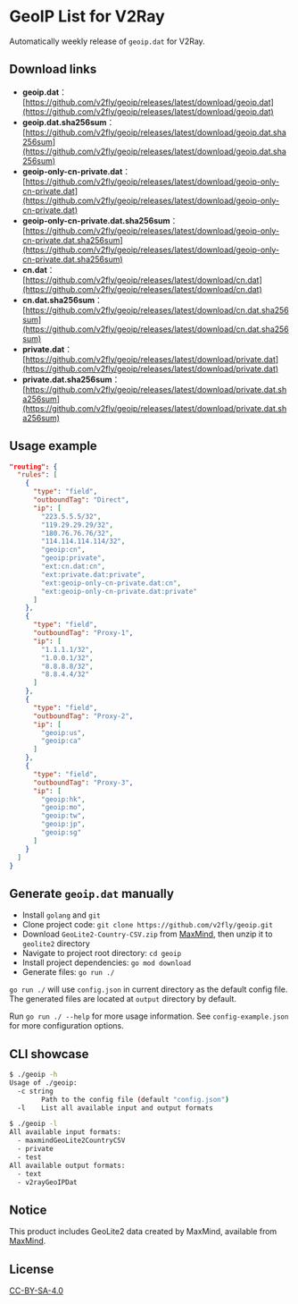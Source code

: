 # GeoIP List for V2Ray

Automatically weekly release of `geoip.dat` for V2Ray.

## Download links

- **geoip.dat**：[https://github.com/v2fly/geoip/releases/latest/download/geoip.dat](https://github.com/v2fly/geoip/releases/latest/download/geoip.dat)
- **geoip.dat.sha256sum**：[https://github.com/v2fly/geoip/releases/latest/download/geoip.dat.sha256sum](https://github.com/v2fly/geoip/releases/latest/download/geoip.dat.sha256sum)
- **geoip-only-cn-private.dat**：[https://github.com/v2fly/geoip/releases/latest/download/geoip-only-cn-private.dat](https://github.com/v2fly/geoip/releases/latest/download/geoip-only-cn-private.dat)
- **geoip-only-cn-private.dat.sha256sum**：[https://github.com/v2fly/geoip/releases/latest/download/geoip-only-cn-private.dat.sha256sum](https://github.com/v2fly/geoip/releases/latest/download/geoip-only-cn-private.dat.sha256sum)
- **cn.dat**：[https://github.com/v2fly/geoip/releases/latest/download/cn.dat](https://github.com/v2fly/geoip/releases/latest/download/cn.dat)
- **cn.dat.sha256sum**：[https://github.com/v2fly/geoip/releases/latest/download/cn.dat.sha256sum](https://github.com/v2fly/geoip/releases/latest/download/cn.dat.sha256sum)
- **private.dat**：[https://github.com/v2fly/geoip/releases/latest/download/private.dat](https://github.com/v2fly/geoip/releases/latest/download/private.dat)
- **private.dat.sha256sum**：[https://github.com/v2fly/geoip/releases/latest/download/private.dat.sha256sum](https://github.com/v2fly/geoip/releases/latest/download/private.dat.sha256sum)

## Usage example

```json
"routing": {
  "rules": [
    {
      "type": "field",
      "outboundTag": "Direct",
      "ip": [
        "223.5.5.5/32",
        "119.29.29.29/32",
        "180.76.76.76/32",
        "114.114.114.114/32",
        "geoip:cn",
        "geoip:private",
        "ext:cn.dat:cn",
        "ext:private.dat:private",
        "ext:geoip-only-cn-private.dat:cn",
        "ext:geoip-only-cn-private.dat:private"
      ]
    },
    {
      "type": "field",
      "outboundTag": "Proxy-1",
      "ip": [
        "1.1.1.1/32",
        "1.0.0.1/32",
        "8.8.8.8/32",
        "8.8.4.4/32"
      ]
    },
    {
      "type": "field",
      "outboundTag": "Proxy-2",
      "ip": [
        "geoip:us",
        "geoip:ca"
      ]
    },
    {
      "type": "field",
      "outboundTag": "Proxy-3",
      "ip": [
        "geoip:hk",
        "geoip:mo",
        "geoip:tw",
        "geoip:jp",
        "geoip:sg"
      ]
    }
  ]
}
```

## Generate `geoip.dat` manually

- Install `golang` and `git`
- Clone project code: `git clone https://github.com/v2fly/geoip.git`
- Download `GeoLite2-Country-CSV.zip` from [MaxMind](https://dev.maxmind.com/geoip/geoip2/geolite2/), then unzip it to `geolite2` directory
- Navigate to project root directory: `cd geoip`
- Install project dependencies: `go mod download`
- Generate files: `go run ./`

`go run ./` will use `config.json` in current directory as the default config file. The generated files are located at `output` directory by default.

Run `go run ./ --help` for more usage information. See `config-example.json` for more configuration options.

## CLI showcase

```bash
$ ./geoip -h
Usage of ./geoip:
  -c string
    	Path to the config file (default "config.json")
  -l	List all available input and output formats

$ ./geoip -l
All available input formats:
  - maxmindGeoLite2CountryCSV
  - private
  - test
All available output formats:
  - text
  - v2rayGeoIPDat
```

## Notice

This product includes GeoLite2 data created by MaxMind, available from [MaxMind](http://www.maxmind.com).

## License

[CC-BY-SA-4.0](https://creativecommons.org/licenses/by-sa/4.0/)
